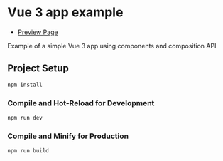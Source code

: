 # Vue 3 app example

- [Preview Page](https://my-favorite-posts-app.netlify.app/)

Example of a simple Vue 3 app using components and composition API

## Project Setup

```sh
npm install
```

### Compile and Hot-Reload for Development

```sh
npm run dev
```

### Compile and Minify for Production

```sh
npm run build
```
